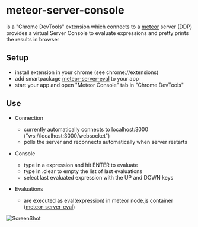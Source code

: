 meteor-server-console
=====================

is a "Chrome DevTools" extension which connects to a [meteor](http://www.meteor.com) server (DDP)
provides a virtual Server Console to evaluate expressions and
pretty prints the results in browser

## Setup

*    install extension in your chrome (see chrome://extensions)
*    add smartpackage [meteor-server-eval](https://github.com/gandev-de/meteor-server-eval) to your app
*    start your app and open "Meteor Console" tab in "Chrome DevTools"

## Use

*    Connection
     - currently automatically connects to localhost:3000
       ("ws://localhost:3000/websocket")
     - polls the server and reconnects automatically when server restarts

*    Console
     - type in a expression and hit ENTER to evaluate
     - type in .clear to empty the list of last evaluations
     - select last evaluated expression with the UP and DOWN keys

*    Evaluations
     - are executed as eval(expression) in meteor node.js container ([meteor-server-eval](https://github.com/gandev-de/meteor-server-eval))

![ScreenShot](https://raw.github.com/gandev-de/meteor-server-console/master/screenshots/meteor-console.png)
